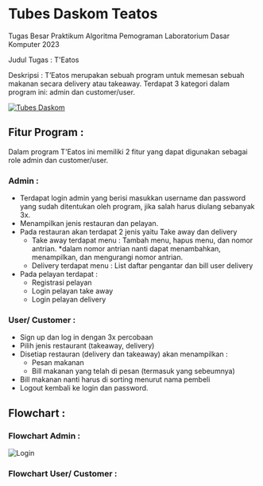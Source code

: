 # Tubes Daskom Teatos
Tugas Besar Praktikum Algoritma Pemograman Laboratorium Dasar Komputer 2023

Judul Tugas : T'Eatos

Deskripsi : T’Eatos merupakan sebuah program untuk memesan sebuah makanan secara delivery atau takeaway. Terdapat 3 kategori dalam program ini: admin dan customer/user.

[![Tubes Daskom](https://skillicons.dev/icons?i=vscode,c)](https://skillicons.dev)

## Fitur Program :
Dalam program T'Eatos ini memiliki 2 fitur yang dapat digunakan sebagai role admin dan customer/user.

### Admin :
- Terdapat login admin yang berisi masukkan username dan password yang sudah ditentukan oleh program, jika salah harus diulang sebanyak 3x.
- Menampilkan jenis restauran dan pelayan.
- Pada restauran akan terdapat 2 jenis yaitu Take away dan delivery
    - Take away terdapat menu : Tambah menu, hapus menu, dan nomor antrian. *dalam nomor antrian nanti dapat menambahkan, menampilkan, dan mengurangi nomor antrian.
    - Delivery terdapat menu : List daftar pengantar dan bill user delivery
- Pada pelayan terdapat :
    - Registrasi pelayan
    - Login pelayan take away
    - Login pelayan delivery

### User/ Customer :
- Sign up dan log in dengan 3x percobaan
- Pilih jenis restaurant (takeaway, delivery)
- Disetiap restauran (delivery dan takeaway) akan menampilkan :
    - Pesan makanan
    - Bill makanan yang telah di pesan (termasuk yang sebeumnya)
- Bill makanan nanti harus di sorting menurut nama pembeli
- Logout kembali ke login dan password.

## Flowchart :

### Flowchart Admin :
![Login](https://github.com/ega24/tubes-daskom-djepret/assets/75112508/e0312b4b-6b27-417e-9942-2326be045084)
### Flowchart User/ Customer :

